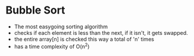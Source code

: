 # Bubble Sort  

* The most easygoing sorting algorithm  
* checks if each element is less than the next, if it isn't, it gets swapped.  
* the entire array\[n\] is checked this way a total of 'n' times  
* has a time complexity of O(n<sup>2</sup>)
